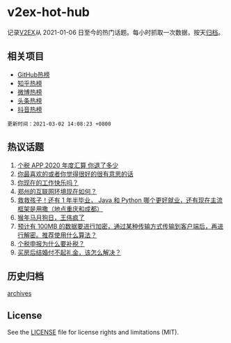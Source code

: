 # v2ex-hot-hub

 记录[V2EX](https://www.v2ex.com/)从 2021-01-06 日至今的热门话题。每小时抓取一次数据，按天[归档](archives)。
 
 ## 相关项目

- [GitHub热榜](https://github.com/lonnyzhang423/github-hot-hub)
- [知乎热榜](https://github.com/lonnyzhang423/zhihu-hot-hub)
- [微博热榜](https://github.com/lonnyzhang423/weibo-hot-hub)
- [头条热榜](https://github.com/lonnyzhang423/toutiao-hot-hub)
- [抖音热榜](https://github.com/lonnyzhang423/douyin-hot-hub)


 `更新时间：2021-03-02 14:08:23 +0800`

## 热议话题

1. [个税 APP,2020 年度汇算 你退了多少](https://www.v2ex.com/t/757338)
1. [你最喜欢的或者你觉得很好的很有意思的话](https://www.v2ex.com/t/757491)
1. [你现在的工作快乐吗？](https://www.v2ex.com/t/757271)
1. [郑州的互联网环境现在如何？](https://www.v2ex.com/t/757282)
1. [救救孩子！还有 1 年半毕业， Java 和 Python 哪个更好就业，还有现在主流框架是用撒（地点重庆和成都）](https://www.v2ex.com/t/757354)
1. [猴年马月狗日，王伟疯了](https://www.v2ex.com/t/757489)
1. [预计有 100MB 的数据要进行加密，通过某种传输方式传输到客户端后，再进行解密。推荐使用什么算法？](https://www.v2ex.com/t/757334)
1. [个税申报为什么要补税？](https://www.v2ex.com/t/757538)
1. [买房后结婚付不起礼金，该怎么解决？](https://www.v2ex.com/t/757384)

## 历史归档

[archives](archives)

## License

See the [LICENSE](LICENSE) file for license rights and limitations (MIT).
